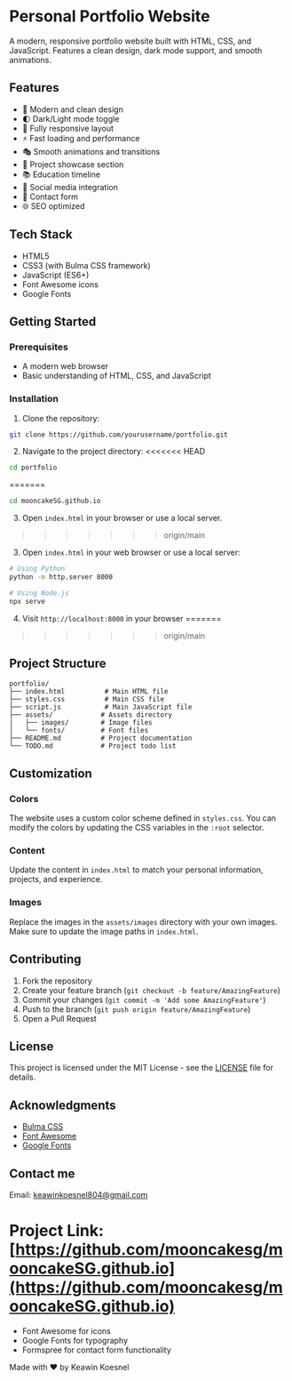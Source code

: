 # Personal Portfolio Website

A modern, responsive portfolio website built with HTML, CSS, and JavaScript. Features a clean design, dark mode support, and smooth animations.

## Features

- 🎨 Modern and clean design
- 🌓 Dark/Light mode toggle
- 📱 Fully responsive layout
- ⚡ Fast loading and performance
- 🎭 Smooth animations and transitions
- 📝 Project showcase section
- 📚 Education timeline
- 🔗 Social media integration
- 📧 Contact form
- 🌐 SEO optimized

## Tech Stack

- HTML5
- CSS3 (with Bulma CSS framework)
- JavaScript (ES6+)
- Font Awesome icons
- Google Fonts

## Getting Started

### Prerequisites

- A modern web browser
- Basic understanding of HTML, CSS, and JavaScript

### Installation

1. Clone the repository:
```bash
git clone https://github.com/yourusername/portfolio.git
```

2. Navigate to the project directory:
<<<<<<< HEAD
```bash
cd portfolio
```
=======
   ```bash
   cd mooncakeSG.github.io
   ```

3. Open `index.html` in your browser or use a local server.

>>>>>>> origin/main

3. Open `index.html` in your web browser or use a local server:
```bash
# Using Python
python -m http.server 8000

# Using Node.js
npx serve
```

4. Visit `http://localhost:8000` in your browser
=======
>>>>>>> origin/main

## Project Structure

```
portfolio/
├── index.html          # Main HTML file
├── styles.css          # Main CSS file
├── script.js           # Main JavaScript file
├── assets/            # Assets directory
│   ├── images/        # Image files
│   └── fonts/         # Font files
├── README.md          # Project documentation
└── TODO.md            # Project todo list
```

## Customization

### Colors
The website uses a custom color scheme defined in `styles.css`. You can modify the colors by updating the CSS variables in the `:root` selector.

### Content
Update the content in `index.html` to match your personal information, projects, and experience.

### Images
Replace the images in the `assets/images` directory with your own images. Make sure to update the image paths in `index.html`.

## Contributing

1. Fork the repository
2. Create your feature branch (`git checkout -b feature/AmazingFeature`)
3. Commit your changes (`git commit -m 'Add some AmazingFeature'`)
4. Push to the branch (`git push origin feature/AmazingFeature`)
5. Open a Pull Request

## License

This project is licensed under the MIT License - see the [LICENSE](LICENSE) file for details.

## Acknowledgments

- [Bulma CSS](https://bulma.io/)
- [Font Awesome](https://fontawesome.com/)
- [Google Fonts](https://fonts.google.com/)

  
## Contact me 
Email: keawinkoesnel804@gmail.com

Project Link: [https://github.com/mooncakesg/mooncakeSG.github.io](https://github.com/mooncakesg/mooncakeSG.github.io)
=======
- Font Awesome for icons
- Google Fonts for typography
- Formspree for contact form functionality


Made with ❤️ by Keawin Koesnel

